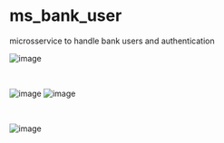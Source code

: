 # ms_bank_user

microsservice to handle bank users and authentication

![image](https://github.com/Samuel-Ricardo/ms_bank_user/assets/63983021/696c1171-688a-4135-ae98-6324f1602f21)

<br>

![image](https://github.com/Samuel-Ricardo/ms_bank_user/assets/63983021/1a451f18-87e1-44ca-a80d-0c66e97fdce8)
![image](https://github.com/Samuel-Ricardo/ms_bank_user/assets/63983021/355b34f7-01fe-4d3b-ad50-cc9234379ed1)

<br>

![image](https://github.com/Samuel-Ricardo/ms_bank_user/assets/63983021/6f193442-fff8-4700-8b00-bfd01b8a279b)



